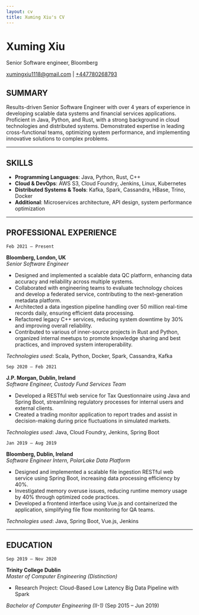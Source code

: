 ```yaml
---
layout: cv
title: Xuming Xiu's CV
---
```

# Xuming Xiu
Senior Software engineer, Bloomberg

<div id="webaddress">
<a href="xumingxiu1118@gmail.com">xumingxiu1118@gmail.com</a>
| <a href="+447780268793">+447780268793</a>
</div>

## SUMMARY

Results-driven Senior Software Engineer with over 4 years of experience in developing scalable data systems and financial services applications. Proficient in Java, Python, and Rust, with a strong background in cloud technologies and distributed systems. Demonstrated expertise in leading cross-functional teams, optimizing system performance, and implementing innovative solutions to complex problems.

---
## SKILLS

- **Programming Languages**: Java, Python, Rust, C++
- **Cloud & DevOps**: AWS S3, Cloud Foundry, Jenkins, Linux, Kubernetes
- **Distributed Systems & Tools**: Kafka, Spark, Cassandra, HBase, Trino, Docker
- **Additional**: Microservices architecture, API design, system performance optimization

---
## PROFESSIONAL EXPERIENCE

`Feb 2021 – Present`

**Bloomberg, London, UK**  
*Senior Software Engineer* 
- Designed and implemented a scalable data QC platform, enhancing data accuracy and reliability across multiple systems.
- Collaborated with engineering teams to evaluate technology choices and develop a federated service, contributing to the next-generation metadata platform.
- Architected a data ingestion pipeline handling over 50 million real-time records daily, ensuring efficient data processing.
- Refactored legacy C++ services, reducing system downtime by 30% and improving overall reliability.
- Contributed to various of inner-source projects in Rust and Python, organized internal meetups to promote knowledge sharing and best practices, and improved system interoperability.

*Technologies used*: Scala, Python, Docker, Spark, Cassandra, Kafka

`Sep 2020 – Feb 2021`

**J.P. Morgan, Dublin, Ireland**  
*Software Engineer, Custody Fund Services Team*

- Developed a RESTful web service for Tax Questionnaire using Java and Spring Boot, streamlining regulatory processes for internal users and external clients.
- Created a trading monitor application to report trades and assist in decision-making during price fluctuations in simulated markets.

*Technologies used*: Java, Cloud Foundry, Jenkins, Spring Boot

`Jan 2019 – Aug 2019`

**Bloomberg, Dublin, Ireland**  
*Software Engineer Intern, PolarLake Data Platform*

- Designed and implemented a scalable file ingestion RESTful web service using Spring Boot, increasing data processing efficiency by 40%.
- Investigated memory overuse issues, reducing runtime memory usage by 40% through optimized code practices.
- Developed a frontend interface using Vue.js and containerized the application, simplifying file flow monitoring for QA teams.

*Technologies used*: Java, Spring Boot, Vue.js, Jenkins

---
## EDUCATION

`Sep 2019 – Nov 2020`

**Trinity College Dublin**  
*Master of Computer Engineering (Distinction)* 

- Research Project: Cloud-Based Low Latency Big Data Pipeline with Spark

*Bachelor of Computer Engineering (II-1)* (Sep 2015 – Jun 2019)

<!-- ### Footer

Last updated: May 2013 -->
